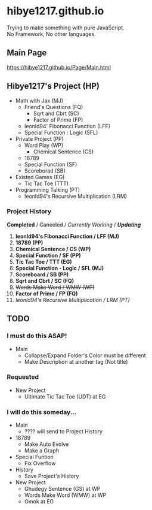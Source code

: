 # hibye1217.github.io
Trying to make something with pure JavaScript.  
No Framework, No other languages.

## Main Page
<https://hibye1217.github.io/Page/Main.html>

## Hibye1217's Project (HP)
- Math with Jax (MJ)
  - Friend's Questions (FQ)
    - Sqrt and Cbrt (SC)
    - Factor of Prime (FP)
  - leonld94' Fibonacci Function (LFF)
  - Special Function : Logic (SFL)
- Private Project (PP)
  - Word Play (WP)
    - Chemical Sentence (CS)
  - 18789
  - Special Function (SF)
  - Scoreborad (SB)
- Existed Games (EG)
  - Tic Tac Toe (TTT)
- Programming Talking (PT)
  - leonld94's Recursive Multiplication (LRM)

### Project History
**Completed** / ~~Canceled~~ / *Currently Working* / ***Updating***
1. **leonld94's Fibonacci Function / LFF (MJ)**
2. **18789 (PP)**
3. **Chemical Sentence / CS (WP)**
4. **Special Function / SF (PP)**
5. **Tic Tac Toe / TTT (EG)**
6. **Special Function - Logic / SFL (MJ)**
7. **Scoreboard / SB (PP)**
8. **Sqrt and Cbrt / SC (FQ)**
9. ~~Words Make Word / WMW (WP)~~
10. **Factor of Prime / FP (FQ)**
11. *leonld94's Recursive Multiplication / LRM (PT)*

## TODO

### I must do this ASAP!
- Main
  - Collapse/Expand Folder's Color must be different
  - Make Description at another tag (Not title)

### Requested
- New Project
  - Ultimate Tic Tac Toe (UDT) at EG

### I will do this someday...
- Main
  - ???? will send to Project History
- 18789
  - Make Auto Evolve
  - Make a Graph
- Special Funtion
  - Fix Overflow
- History
  - Save Project's History
- New Project
  - Ghudegy Sentence (GS) at WP
  - Words Make Word (WMW) at WP
  - Omok at EG